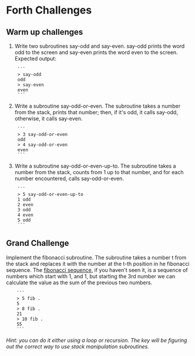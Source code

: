 # Forth Challenges

## Warm up challenges

1. Write two subroutines say-odd and say-even. say-odd prints the word odd to the screen and say-even prints the word even to the screen. Expected output:

        ```
        > say-odd
        odd
        > say-even
        even
        ```
2. Write a subroutine say-odd-or-even. The subroutine takes a number from the stack, prints that number; then, if it's odd, it calls say-odd, otherwise, it calls say-even.

        ```
        > 3 say-odd-or-even
        odd
        > 4 say-odd-or-even
        even
        ```
3. Write a subroutine say-odd-or-even-up-to. The subroutine takes a number from the stack, counts from 1 up to that number, and for each number encountered, calls say-odd-or-even.

        ```
        > 5 say-odd-or-even-up-to
        1 odd
        2 even
        3 odd
        4 even
        5 odd
        ```
## Grand Challenge

Implement the fibonacci subroutine. The subroutine takes a number t from the stack and replaces it with the number at the t-th position in he fibonacci sequence. 
The [fibonacci sequence](https://en.wikipedia.org/wiki/Fibonacci_number), if you haven't seen it, is a sequence of numbers which start with 1, and 1, but starting the 3rd number we can calculate the value as the sum of the previous two numbers.

        ```
        > 5 fib .
        5 
        > 8 fib .
        21 
        > 10 fib .
        55 
        ```

*Hint: you can do it either using a loop or recursion. The key will be figuring out the correct
way to use stack manipulation subroutines.*